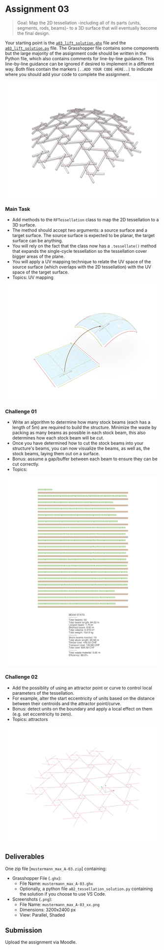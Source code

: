 # Assignment 03

> Goal: Map the 2D tessellation -including all of its parts (units, segments, rods, beams)- to a 3D surface that will eventually become the final design.

Your starting point is the [`a03_lift_solution.ghx`](a03_lift_solution.ghx) file and the [`a03_lift_solution.py`](a03_lift_solution.py) file. The Grasshopper file contains some components but the large majority of the assignment code should be written in the Python file, which also contains comments for line-by-line guidance. This line-by-line guidance can be ignored if desired to implement in a different way.
Both files contain the markers `[..ADD YOUR CODE HERE..]` to indicate where you should add your code to complete the assignment.

![a03-tessellation](./_images/a03-tessellation.png)

### Main Task

- Add methods to the `RFTessellation` class to map the 2D tessellation to a 3D surface.
- The method should accept two arguments: a source surface and a target surface. The source surface is expected to be planar, the target surface can be anything.
- You will rely on the fact that the class now has a `.tessellate()` method that expands the single-cycle tessellation so the tessellation cover bigger areas of the plane.
- You will apply a UV mapping technique to relate the UV space of the source surface (which overlaps with the 2D tessellation) with the UV space of the target surface.
- Topics: UV mapping

![a03-main-task](./_images/a03-main-task.png)

### Challenge 01

- Write an algorithm to determine how many stock beams (each has a length of 5m) are required to build the structure. Minimize the waste by packing as many beams as possible in each stock beam, this also determines how each stock beam will be cut.
- Once you have determined how to cut the stock beams into your structure's beams, you can now visualize the beams, as well as, the stock beams, laying them out on a surface.
- Bonus: assume a gap/buffer between each beam to ensure they can be cut correctly. 
- Topics: 

![a03-challenge-01](./_images/a03-challenge-01.png)

### Challenge 02

- Add the possiblity of using an attractor point or curve to control local parameters of the tessellation.
- For example, alter the start eccentricity of units based on the distance between their centroids and the attractor point/curve.
- Bonus: detect units on the boundary and apply a local effect on them (e.g. set eccentricity to zero).
- Topics: attractors

![a03-challenge-02](./_images/a03-challenge-02.png)

## Deliverables

One zip file [`mustermann_max_A-03.zip`] containing:

- Grasshopper File (`.ghx`):
  - File Name: `mustermann_max_A-03.ghx`
  - Optionally, a python file `a02_tessellation_solution.py` containing the solution if you choose to use VS Code.
- Screenshots (`.png`):
  - File Name: `mustermann_max_A-03_xx.png`
  - Dimensions: 3200x2400 px
  - View: Parallel, Shaded

## Submission

Upload the assignment via Moodle.